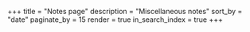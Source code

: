 +++
title = "Notes page"
description = "Miscellaneous notes"
sort_by = "date"
paginate_by = 15
render = true
in_search_index = true
+++
